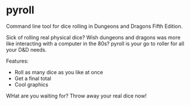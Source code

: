 # pyroll
Command line tool for dice rolling in Dungeons and Dragons Fifth Edition.

 Sick of rolling real physical dice? Wish dungeons and dragons was more like interacting with a computer in the 80s?
 pyroll is your go to roller for all your D&D needs.
 
 Features:
 - Roll as many dice as you like at once
 - Get a final total
 - Cool graphics

WHat are you waiting for? Throw away your real dice now!
